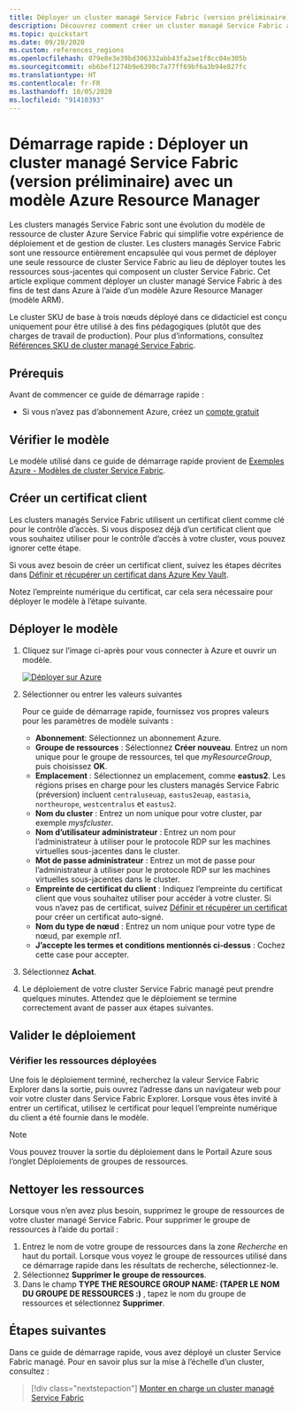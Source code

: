 ```yaml
---
title: Déployer un cluster managé Service Fabric (version préliminaire) à l’aide d’Azure Resource Manager
description: Découvrez comment créer un cluster managé Service Fabric avec un modèle Azure Resource Manager
ms.topic: quickstart
ms.date: 09/28/2020
ms.custom: references_regions
ms.openlocfilehash: 079e8e3e39bd306332abb43fa2ae1f8cc04e305b
ms.sourcegitcommit: eb6bef1274b9e6390c7a77ff69bf6a3b94e827fc
ms.translationtype: HT
ms.contentlocale: fr-FR
ms.lasthandoff: 10/05/2020
ms.locfileid: "91410393"
---
```

# <a name="quickstart-deploy-a-service-fabric-managed-cluster-preview-with-an-azure-resource-manager-template"></a>Démarrage rapide : Déployer un cluster managé Service Fabric (version préliminaire) avec un modèle Azure Resource Manager

Les clusters managés Service Fabric sont une évolution du modèle de ressource de cluster Azure Service Fabric qui simplifie votre expérience de déploiement et de gestion de cluster. Les clusters managés Service Fabric sont une ressource entièrement encapsulée qui vous permet de déployer une seule ressource de cluster Service Fabric au lieu de déployer toutes les ressources sous-jacentes qui composent un cluster Service Fabric. Cet article explique comment déployer un cluster managé Service Fabric à des fins de test dans Azure à l’aide d’un modèle Azure Resource Manager (modèle ARM).

Le cluster SKU de base à trois nœuds déployé dans ce didacticiel est conçu uniquement pour être utilisé à des fins pédagogiques (plutôt que des charges de travail de production). Pour plus d’informations, consultez [Références SKU de cluster managé Service Fabric](overview-managed-cluster.md#service-fabric-managed-cluster-skus).

## <a name="prerequisites"></a>Prérequis

Avant de commencer ce guide de démarrage rapide :

* Si vous n’avez pas d’abonnement Azure, créez un [compte gratuit](https://azure.microsoft.com/free/?WT.mc_id=A261C142F)

## <a name="review-the-template"></a>Vérifier le modèle

Le modèle utilisé dans ce guide de démarrage rapide provient de [Exemples Azure - Modèles de cluster Service Fabric](https://github.com/Azure-Samples/service-fabric-cluster-templates/tree/master/SF-Managed-Basic-SKU-1-NT).

## <a name="create-a-client-certificate"></a>Créer un certificat client

Les clusters managés Service Fabric utilisent un certificat client comme clé pour le contrôle d’accès. Si vous disposez déjà d’un certificat client que vous souhaitez utiliser pour le contrôle d’accès à votre cluster, vous pouvez ignorer cette étape.

Si vous avez besoin de créer un certificat client, suivez les étapes décrites dans [Définir et récupérer un certificat dans Azure Key Vault](../key-vault/certificates/quick-create-portal.md).

Notez l’empreinte numérique du certificat, car cela sera nécessaire pour déployer le modèle à l’étape suivante.

## <a name="deploy-the-template"></a>Déployer le modèle

1. Cliquez sur l’image ci-après pour vous connecter à Azure et ouvrir un modèle.

      [![Déployer sur Azure](../media/template-deployments/deploy-to-azure.svg)](https://portal.azure.com/#create/Microsoft.Template/uri/https%3A%2F%2Fraw.githubusercontent.com%2FAzure-Samples%2Fservice-fabric-cluster-templates%2Fmaster%2FSF-Managed-Basic-SKU-1-NT%2Fazuredeploy.json)

2. Sélectionner ou entrer les valeurs suivantes

    Pour ce guide de démarrage rapide, fournissez vos propres valeurs pour les paramètres de modèle suivants :

    * **Abonnement**: Sélectionnez un abonnement Azure.
    * **Groupe de ressources** : Sélectionnez **Créer nouveau**. Entrez un nom unique pour le groupe de ressources, tel que *myResourceGroup*, puis choisissez **OK**.
    * **Emplacement** : Sélectionnez un emplacement, comme **eastus2**. Les régions prises en charge pour les clusters managés Service Fabric (préversion) incluent `centraluseuap`, `eastus2euap`, `eastasia`, `northeurope`, `westcentralus` et `eastus2`.
    * **Nom du cluster** : Entrez un nom unique pour votre cluster, par exemple *mysfcluster*.
    * **Nom d’utilisateur administrateur** : Entrez un nom pour l’administrateur à utiliser pour le protocole RDP sur les machines virtuelles sous-jacentes dans le cluster.
    * **Mot de passe administrateur** : Entrez un mot de passe pour l’administrateur à utiliser pour le protocole RDP sur les machines virtuelles sous-jacentes dans le cluster.
    * **Empreinte de certificat du client** : Indiquez l’empreinte du certificat client que vous souhaitez utiliser pour accéder à votre cluster. Si vous n’avez pas de certificat, suivez [Définir et récupérer un certificat](../key-vault/certificates/quick-create-portal.md) pour créer un certificat auto-signé.
    * **Nom du type de nœud** : Entrez un nom unique pour votre type de nœud, par exemple *nt1*.
    * **J’accepte les termes et conditions mentionnés ci-dessus** : Cochez cette case pour accepter. 

3. Sélectionnez **Achat**.

4. Le déploiement de votre cluster Service Fabric managé peut prendre quelques minutes. Attendez que le déploiement se termine correctement avant de passer aux étapes suivantes.

## <a name="validate-the-deployment"></a>Valider le déploiement

### <a name="review-deployed-resources"></a>Vérifier les ressources déployées

Une fois le déploiement terminé, recherchez la valeur Service Fabric Explorer dans la sortie, puis ouvrez l’adresse dans un navigateur web pour voir votre cluster dans Service Fabric Explorer. Lorsque vous êtes invité à entrer un certificat, utilisez le certificat pour lequel l’empreinte numérique du client a été fournie dans le modèle.

> [!NOTE]
> Vous pouvez trouver la sortie du déploiement dans le Portail Azure sous l’onglet Déploiements de groupes de ressources.

## <a name="clean-up-resources"></a>Nettoyer les ressources

Lorsque vous n’en avez plus besoin, supprimez le groupe de ressources de votre cluster managé Service Fabric. Pour supprimer le groupe de ressources à l’aide du portail :

1. Entrez le nom de votre groupe de ressources dans la zone *Recherche* en haut du portail. Lorsque vous voyez le groupe de ressources utilisé dans ce démarrage rapide dans les résultats de recherche, sélectionnez-le.
2. Sélectionnez **Supprimer le groupe de ressources**.
3. Dans le champ **TYPE THE RESOURCE GROUP NAME: (TAPER LE NOM DU GROUPE DE RESSOURCES :)** , tapez le nom du groupe de ressources et sélectionnez **Supprimer**.

## <a name="next-steps"></a>Étapes suivantes

Dans ce guide de démarrage rapide, vous avez déployé un cluster Service Fabric managé. Pour en savoir plus sur la mise à l’échelle d’un cluster, consultez :

> [!div class="nextstepaction"]
> [Monter en charge un cluster managé Service Fabric](tutorial-managed-cluster-scale.md)

